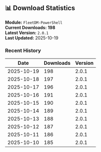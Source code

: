 ## 📊 Download Statistics

**Module:** `FleetDM-PowerShell`  
**Current Downloads:** **198**  
**Latest Version:** `2.0.1`  
**Last Updated:** 2025-10-19

### Recent History

| Date | Downloads | Version |
|------|-----------|---------|
| 2025-10-19 | 198 | 2.0.1 |
| 2025-10-18 | 197 | 2.0.1 |
| 2025-10-17 | 196 | 2.0.1 |
| 2025-10-16 | 191 | 2.0.1 |
| 2025-10-15 | 190 | 2.0.1 |
| 2025-10-14 | 189 | 2.0.1 |
| 2025-10-13 | 188 | 2.0.1 |
| 2025-10-12 | 187 | 2.0.1 |
| 2025-10-11 | 186 | 2.0.1 |
| 2025-10-10 | 185 | 2.0.1 |
